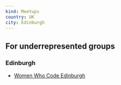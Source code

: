 ```yaml
---
kind: Meetups
country: UK
city: Edinburgh
---
```

## For underrepresented groups

### Edinburgh
* [Women Who Code Edinburgh](https://www.meetup.com/Women-Who-Code-Edinburgh/)
